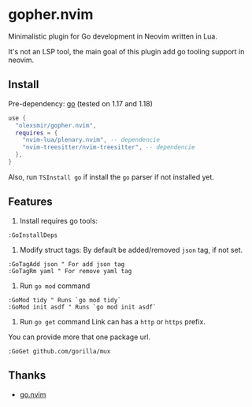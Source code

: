 # gopher.nvim

Minimalistic plugin for Go development in Neovim written in Lua.

It's not an LSP tool, the main goal of this plugin add go tooling support in neovim.

## Install

Pre-dependency: [go](https://github.com/golang/go) (tested on 1.17 and 1.18)

```lua
use {
  "olexsmir/gopher.nvim",
  requires = {
    "nvim-lua/plenary.nvim", -- dependencie
    "nvim-treesitter/nvim-treesitter", -- dependencie
  },
}
```

Also, run `TSInstall go` if install the `go` parser if not installed yet.

## Features

1. Install requires go tools:

```viml
:GoInstallDeps
```

1. Modify struct tags:
By default be added/removed `json` tag, if not set.

```viml
:GoTagAdd json " For add json tag
:GoTagRm yaml " For remove yaml tag
```

1. Run `go mod` command

```viml
:GoMod tidy " Runs `go mod tidy`
:GoMod init asdf " Runs `go mod init asdf`
```

1. Run `go get` command
Link can has a `http` or `https` prefix.

You can provide more that one package url.

```viml
:GoGet github.com/gorilla/mux
```

## Thanks

- [go.nvim](https://github.com/ray-x/go.nvim)
